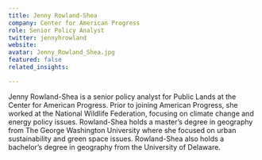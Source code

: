 ```yaml
---
title: Jenny Rowland-Shea
company: Center for American Progress
role: Senior Policy Analyst
twitter: jennyhrowland
website:
avatar: Jenny_Rowland_Shea.jpg
featured: false
related_insights:

---
```

Jenny Rowland-Shea is a senior policy analyst for Public Lands at the Center for American Progress. Prior to joining American Progress, she worked at the National Wildlife Federation, focusing on climate change and energy policy issues. Rowland-Shea holds a master’s degree in geography from The George Washington University where she focused on urban sustainability and green space issues. Rowland-Shea also holds a bachelor’s degree in geography from the University of Delaware.
